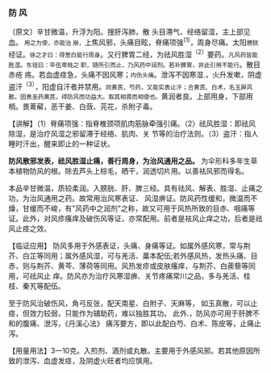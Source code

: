 ### 防 风

〔原文〕辛甘微温，升浮为阳。搜肝泻肺，散
头目滞气、经络留湿，主上部见血。<small> 用之为使，亦能治
崩，</small>上焦风邪，头痛目眩，脊痛项强<sup>(1)</sup>，周身尽痛。太阳<small>膀胱</small>经证。<small>徐之才曰：得葱白能行周身</small>。又行脾胃二经，为祛风胜湿<sup>（2）</sup>要药。<small>凡风药皆能胜湿。东垣曰：卒伍卑贱之
职，随所引而止，乃风药中润剂。若补脾胃，非此引用不能行</small>。散目赤疮
疡。若血虚痉急，头痛不因风寒；<small>内伤头痛</small>。泄泻不因寒湿.，火升发嗽，阴虚盗汗<sup>（3）</sup>，阳虚自汗者并禁用。<small>同黄芪、芍药，又能实表止汗；合黄芪、白术，名玉屏风散。固表圣药黄芪，得防风而功益大。取其相畏而相使也。</small>黄润者良。上部用身，下部用梢。畏萆薢，恶干姜、白蔹、芫花，杀附子毒。

【讲解】（1）脊痛项强：指脊椎颈项肌肉筋脉牵强引痛。（2〉祛风胜湿：即祛风除湿，是治疗风湿之邪留滞于经络、肌肉、关
节等的治疗法则。（3）盗汗：指人睡时汗出，醒来即止的一种证状。

**防风散邪发表，祛风胜湿止痛，善行周身，为治风通用之品。**
为伞形科多年生草本植物防风的根。除去芦头上棕毛，晒干，润透切片用。以善袪风邪而得名。

本品辛甘微温，质较柔润。入膀胱、肝、脾三经。具有祛风、解表、胜湿、止痛之功，为治风通用之药。故常用治风寒表证、
风湿痹证。防风药性缓和，微温而不燥，甘缓而不峻，有"风药中之润剂"之称，故又可用于风热所致的目赤、咽痛等证。此外，对风疹瘙痒及破伤风等证，亦常配用。前者是袪风止痒之功，后者是祛风止痉之效。

【临证应用】 防风多用于外感表证，头痛、身痛等证。如属外感风寒，常与荆芥、白芷等同用；属外感风湿，可与羌活、藁本配伍;若外感风热，发热头痛、目赤，则与荆芥、黄芩、薄荷等同用。风热发疹或皮肤瘙痒，与荆芥、白蒺藜等同用，可祛风止
痒。防风亦为治疗风寒湿痹、关节疼痛常川之品，多与羌活、桂枝、秦艽等配伍。

至于防风治破伤风，角弓反张，配天南星、白附子、天麻等，
如玉真散，可以止痉，但效力较弱，只能作为辅助药，难以独胜其功。
此外.，防风亦可用于肝脾不和的腹痛、泄泻，《丹溪心法》
痛泻要方，即以此配白芍、白术、陈皮等，止痛止泻。

【用量用法】3—10克。入煎剂、酒剂或丸散。主要用于外感风邪。若其他原因所致的泄泻、血虚发痉，及阴虚火旺者均应慎用。
